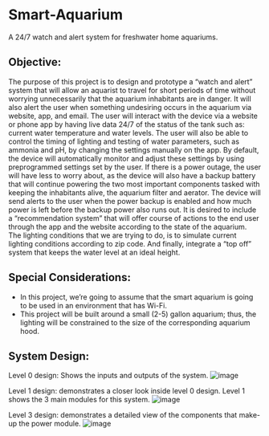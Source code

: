 # Smart-Aquarium
A 24/7 watch and alert system for freshwater home aquariums.

## Objective:
The purpose of this project is to design and prototype a “watch and alert” system that will allow an aquarist to travel for short periods of time without worrying unnecessarily that the aquarium inhabitants are in danger. It will also alert the user when something undesiring occurs in the aquarium via website, app, and email. The user will interact with the device via a website or phone app by having live data 24/7 of the status of the tank such as: current water temperature and water levels. The user will also be able to control the timing of lighting and testing of water parameters, such as ammonia and pH, by changing the settings manually on the app. By default, the device will automatically monitor and adjust these settings by using preprogrammed settings set by the user. If there is a power outage, the user will have less to worry about, as the device will also have a backup battery that will continue powering the two most important components tasked with keeping the inhabitants alive, the aquarium filter and aerator. The device will send alerts to the user when the power backup is enabled and how much power is left before the backup power also runs out. It is desired to include a “recommendation system” that will offer course of actions to the end user through the app and the website according to the state of the aquarium. The lighting conditions that we are trying to do, is to simulate current lighting conditions according to zip code. And finally, integrate a “top off” system that keeps the water level at an ideal height. 

## Special Considerations:
- In this project, we’re going to assume that the smart aquarium is going to be used in an environment that has Wi-Fi.
- This project will be built around a small (2-5) gallon aquarium; thus, the lighting will be constrained to the size of the corresponding aquarium hood.

## System Design:
Level 0 design: Shows the inputs and outputs of the system.
![image](https://user-images.githubusercontent.com/70276800/131925922-6bad2357-2850-4557-ba60-1aa129ff0238.png)

Level 1 design: demonstrates a closer look inside level 0 design. Level 1 shows the 3 main modules for this system.
![image](https://user-images.githubusercontent.com/70276800/131925932-601013a4-177b-4924-a975-cd9b2b020607.png)

Level 3 design: demonstrates a detailed view of the components that make-up the power module.
![image](https://user-images.githubusercontent.com/70276800/131926346-b681dc6c-d6f2-43a2-ac0a-4f98742f233f.png)





